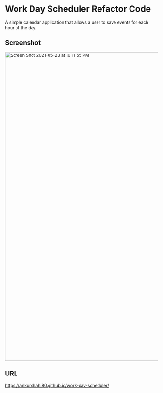 # Work Day Scheduler Refactor Code
A simple calendar application that allows a user to save events for each hour of the day.

## Screenshot
<img width="1016" alt="Screen Shot 2021-05-23 at 10 11 55 PM" src="https://user-images.githubusercontent.com/79622822/119287956-a2681f80-bc15-11eb-8146-f95bac5efe8a.png">

## URL
https://ankurshahi80.github.io/work-day-scheduler/
